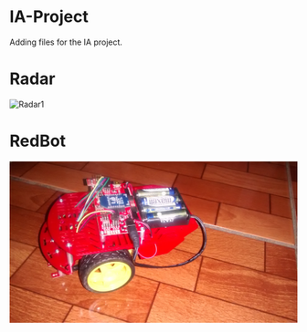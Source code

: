 # IA-Project

Adding files for the IA project.

# Radar

![Radar1](https://raw.githubusercontent.com/oneasteriskone/IA-Project/master/Radar/IMG-20151206-WA0009.jpeg)

# RedBot

![Redbot1](https://raw.githubusercontent.com/oneasteriskone/IA-Project/master/Redbot/redbot1.jpeg)
